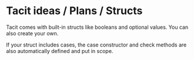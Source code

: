 # Tacit ideas / Plans / Structs

Tacit comes with built-in structs like booleans and optional values. You can also create your own.

If your struct includes cases, the case constructor and check methods are also automatically defined and put in scope.

